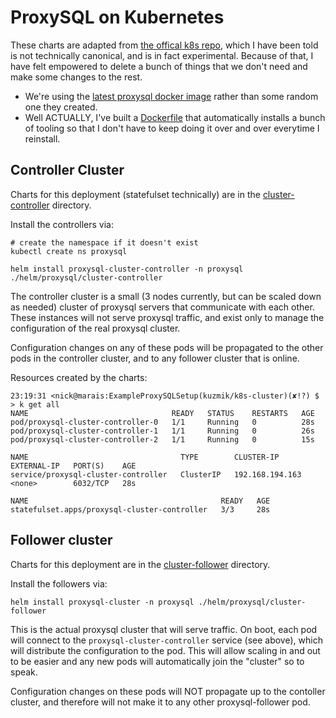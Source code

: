 # ProxySQL on Kubernetes

These charts are adapted from [the offical k8s repo](https://github.com/ProxySQL/kubernetes), which I have been told is not technically canonical, and is in fact experimental. Because of that, I have felt empowered to delete a bunch of things that we don't need and make some changes to the rest.

* We're using the [latest proxysql docker image](https://hub.docker.com/r/proxysql/proxysql) rather than some random one they created.
* Well ACTUALLY, I've built a [Dockerfile](Dockerfile) that automatically installs a bunch of tooling so that I don't have to keep doing it over and over everytime I reinstall.


## Controller Cluster

Charts for this deployment (statefulset technically) are in the [cluster-controller](cluster-controller) directory.

Install the controllers via:

```shell
# create the namespace if it doesn't exist
kubectl create ns proxysql

helm install proxysql-cluster-controller -n proxysql ./helm/proxysql/cluster-controller
```

The controller cluster is a small (3 nodes currently, but can be scaled down as needed) cluster of proxysql servers that communicate with each other. These instances will not serve proxysql traffic, and exist only to manage the configuration of the real proxysql cluster.

Configuration changes on any of these pods will be propagated to the other pods in the controller cluster, and to any follower cluster that is online.

Resources created by the charts:

```
23:19:31 <nick@marais:ExampleProxySQLSetup(kuzmik/k8s-cluster)(✘!?) $ > k get all
NAME                                READY   STATUS    RESTARTS   AGE
pod/proxysql-cluster-controller-0   1/1     Running   0          28s
pod/proxysql-cluster-controller-1   1/1     Running   0          26s
pod/proxysql-cluster-controller-2   1/1     Running   0          15s

NAME                                  TYPE        CLUSTER-IP        EXTERNAL-IP   PORT(S)    AGE
service/proxysql-cluster-controller   ClusterIP   192.168.194.163   <none>        6032/TCP   28s

NAME                                           READY   AGE
statefulset.apps/proxysql-cluster-controller   3/3     28s
```

## Follower cluster

Charts for this deployment are in the [cluster-follower](cluster-follower) directory.

Install the followers via:

```shell
helm install proxysql-cluster -n proxysql ./helm/proxysql/cluster-follower
```

This is the actual proxysql cluster that will serve traffic. On boot, each pod will connect to the `proxysql-cluster-controller` service (see above), which will distribute the configuration to the pod. This will allow scaling in and out to be easier and any new pods will automatically join the "cluster" so to speak.

Configuration changes on these pods will NOT propagate up to the contoller cluster, and therefore will not make it to any other proxysql-follower pod.
